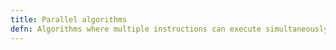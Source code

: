 ```yaml
---
title: Parallel algorithms
defn: Algorithms where multiple instructions can execute simultaneously.
---
```


